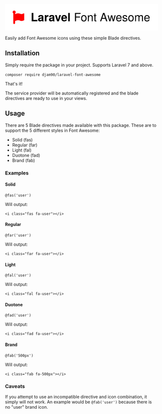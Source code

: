 ![Image of Yaktocat](laravel-font-awesome.svg)

Easily add Font Awesome icons using these simple Blade directives.

## Installation

Simply require the package in your project. Supports Laravel 7 and above.

`composer require djam90/laravel-font-awesome`

That's it! 

The service provider will be automatically registered and the blade directives are ready to use in your views.

## Usage

There are 5 Blade directives made available with this package. These are to support the 5 different styles in Font Awesome:

- Solid (fas)
- Regular (far)
- Light (fal)
- Duotone (fad)
- Brand (fab)

### Examples

#### Solid

```
@fas('user')
```

Will output:

```
<i class="fas fa-user"></i>
```

#### Regular

```
@far('user')
```

Will output:

```
<i class="far fa-user"></i>
```

#### Light

```
@fal('user')
```

Will output:

```
<i class="fal fa-user"></i>
```

#### Duotone

```
@fad('user')
```

Will output:

```
<i class="fad fa-user"></i>
```

#### Brand

```
@fab('500px')
```

Will output:

```
<i class="fab fa-500px"></i>
```

### Caveats

If you attempt to use an incompatible directive and icon combination, it simply will not work. An example would be `@fab('user')` because there is no "user" brand icon.
